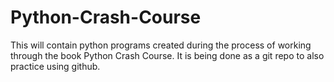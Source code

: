 # Python-Crash-Course
This will contain python programs created
during the process of working through the 
book Python Crash Course. It is being done
as a git repo to also practice using 
github.